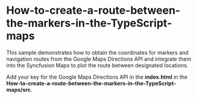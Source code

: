 # How-to-create-a-route-between-the-markers-in-the-TypeScript-maps

This sample demonstrates how to obtain the coordinates for markers and navigation routes from the Google Maps Directions API and integrate them into the Syncfusion Maps to plot the route between designated locations.

Add your key for the Google Maps Directions API in the **index.html** in the **How-to-create-a-route-between-the-markers-in-the-TypeScript-maps/src**.
